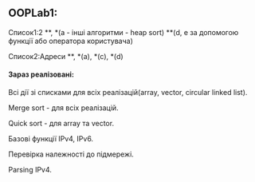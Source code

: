 ## OOPLab1: 
Список1:2 \*\*, \*(a - інші алгоритми - heap sort) \*\*(d, e за допомогою функції або оператора користувача)

Cписок2:Адреси \*\*, \*(a), \*(c), \*(d) 


#### Зараз реалізовані:
Всі дії зі списками для всіх реалізацій(array, vector, circular linked list).

Merge sort - для всіх реалізацій.

Quick sort - для array та vector.

Базові функції IPv4, IPv6.

Перевірка належності до підмережі.

Parsing IPv4.